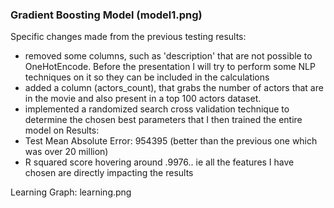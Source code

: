 ### Gradient Boosting Model (model1.png)
Specific changes made from the previous testing results:
- removed some columns, such as 'description' that are not possible to OneHotEncode. Before the presentation I will try to perform some NLP techniques on it so they can be included in the calculations
- added a column (actors_count), that grabs the number of actors that are in the movie and also present in a top 100 actors dataset.
- implemented a randomized search cross validation technique to determine the chosen best parameters that I then trained the entire model on
Results:
- Test Mean Absolute Error: 954395 (better than the previous one which was over 20 million)
- R squared score hovering around .9976.. ie all the features I have chosen are directly impacting the results

Learning Graph: learning.png